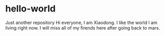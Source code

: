 # hello-world
Just another repository
Hi everyone, I am Xiaodong. I like the world I am living right now. I will miss all of my firends here after going back to mars. 
